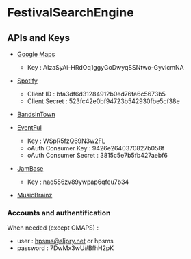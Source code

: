 # FestivalSearchEngine

## APIs and Keys
- [Google Maps](https://developers.google.com/maps/) 
    - Key : AIzaSyAi-HRdOq1ggyGoDwyqSSNtwo-GyvIcmNA

- [Spotify](https://developer.spotify.com/)
    - Client ID : bfa3df6d31284912b0ed76fa6c5673b5
    - Client Secret : 523fc42e0bf94723b542930fbe5cf38e

- [BandsInTown](https://app.swaggerhub.com/apis/Bandsintown/PublicAPI/3.0.0)

- [EventFul](http://api.eventful.com/)
    - Key : WSpR5fzQ69N3w2FL
    - oAuth Consumer Key : 9426e2640370827b058f
    - oAuth Consumer Secret : 3815c5e7b5fb427aebf6

- [JamBase](http://developer.jambase.com/io-docs) 
    - Key : naq556zv89ywpap6qfeu7b34

- [MusicBrainz](https://musicbrainz.org/doc/Development)

### Accounts and authentification
When needed (except GMAPS) :
- user : hpsms@slipry.net or hpsms
- password : 7DwMx3wU#BfhH2pK
